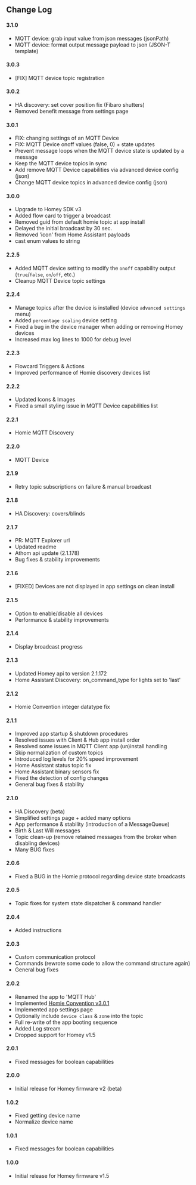 ## Change Log  

#### 3.1.0
- MQTT device: grab input value from json messages (jsonPath)
- MQTT device: format output message payload to json (JSON-T template)
  
#### 3.0.3
- [FIX] MQTT device topic registration
  
#### 3.0.2
- HA discovery: set cover position fix (Fibaro shutters)
- Removed benefit message from settings page
  
#### 3.0.1
- FIX: changing settings of an MQTT Device
- FIX: MQTT Device onoff values (false, 0) + state updates
- Prevent message loops when the MQTT device state is updated by a message
- Keep the MQTT device topics in sync
- Add remove MQTT Device capabilities via advanced device config (json)
- Change MQTT device topics in advanced device config (json)
  
#### 3.0.0  
- Upgrade to Homey SDK v3
- Added flow card to trigger a broadcast
- Removed guid from default homie topic at app install
- Delayed the initial broadcast by 30 sec.
- Removed 'icon' from Home Assistant payloads
- cast enum values to string
  
#### 2.2.5  
- Added MQTT device setting to modify the `onoff` capability output (`true`/`false`, `on`/`off`, etc.)
- Cleanup MQTT Device topic settings
  
#### 2.2.4  
- Manage topics after the device is installed (device `advanced settings` menu)
- Added `percentage scaling` device setting
- Fixed a bug in the device manager when adding or removing Homey devices
- Increased max log lines to 1000 for debug level
  
#### 2.2.3  
- Flowcard Triggers & Actions
- Improved performance of Homie discovery devices list
  
#### 2.2.2  
- Updated Icons & Images
- Fixed a small styling issue in MQTT Device capabilities list
  
#### 2.2.1  
- Homie MQTT Discovery
  
#### 2.2.0  
- MQTT Device
  
#### 2.1.9  
- Retry topic subscriptions on failure & manual broadcast  
  
#### 2.1.8  
- HA Discovery: covers/blinds
    
#### 2.1.7  
- PR: MQTT Explorer url
- Updated readme
- Athom api update (2.1.178)
- Bug fixes & stability improvements

#### 2.1.6  
- [FIXED] Devices are not displayed in app settings on clean install
  
#### 2.1.5  
- Option to enable/disable all devices
- Performance & stability improvements 
  
#### 2.1.4  
- Display broadcast progress  
  
#### 2.1.3  
- Updated Homey api to version 2.1.172  
- Home Assistant Discovery: on_command_type for lights set to 'last'
    
#### 2.1.2  
- Homie Convention integer datatype fix
  
#### 2.1.1  
- Improved app startup & shutdown procedures 
- Resolved issues with Client & Hub app install order
- Resolved some issues in MQTT Client app (un)install handling
- Skip normalization of custom topics
- Introduced log levels for 20% speed improvement
- Home Assistant status topic fix
- Home Assistant binary sensors fix
- Fixed the detection of config changes
- General bug fixes & stability
  
#### 2.1.0  
- HA Discovery (beta)
- Simplified settings page + added many options
- App performance & stability (introduction of a MessageQueue)
- Birth & Last Will messages
- Topic clean-up (remove retained messages from the broker when disabling devices)
- Many BUG fixes
  
#### 2.0.6  
- Fixed a BUG in the Homie protocol regarding device state broadcasts  
  
#### 2.0.5  
- Topic fixes for system state dispatcher & command handler  
  
#### 2.0.4  
- Added instructions  
  
#### 2.0.3  
- Custom communication protocol
- Commands (rewrote some code to allow the command structure again)
- General bug fixes  
  
#### 2.0.2  
- Renamed the app to 'MQTT Hub'
- Implemented [Homie Convention v3.0.1](https://homieiot.github.io/)
- Implemented app settings page
- Optionally include `device class` & `zone` into the topic
- Full re-write of the app booting sequence
- Added Log stream
- Dropped support for Homey v1.5  
  
#### 2.0.1  
- Fixed messages for boolean capabilities  

#### 2.0.0  
- Initial release for Homey firmware v2 (beta)  
  
#### 1.0.2  
- Fixed getting device name
- Normalize device name  
  
#### 1.0.1
- Fixed messages for boolean capabilities  

#### 1.0.0
- Initial release for Homey firmware v1.5  